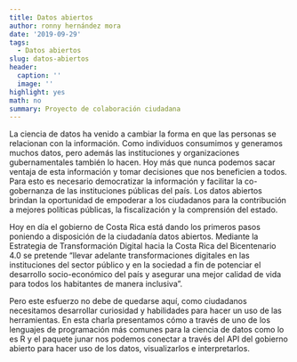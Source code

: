 ```yaml
---
title: Datos abiertos
author: ronny hernández mora
date: '2019-09-29'
tags:
  - Datos abiertos
slug: datos-abiertos
header:
  caption: ''
  image: ''
highlight: yes
math: no
summary: Proyecto de colaboración ciudadana
---
```


La ciencia de datos ha venido a cambiar la forma en que las personas se relacionan con la información. Como individuos consumimos y generamos muchos datos, pero además las instituciones y organizaciones gubernamentales también lo hacen. Hoy más que nunca podemos sacar ventaja de esta información y tomar decisiones que nos beneficien a todos. Para esto es necesario democratizar la información y facilitar la  co-gobernanza de las instituciones públicas del país. Los datos abiertos brindan la oportunidad de empoderar a los ciudadanos  para la contribución a mejores políticas públicas, la fiscalización y la comprensión del estado. 

Hoy en día el gobierno de Costa Rica  está dando los primeros pasos poniendo a disposición de la ciudadanía datos abiertos. Mediante la Estrategia de Transformación Digital hacia la Costa Rica del Bicentenario 4.0 se pretende “llevar adelante transformaciones digitales en las instituciones del sector público y en la sociedad a fin de potenciar el desarrollo socio-económico del país y asegurar una mejor calidad de vida para todos los habitantes de manera inclusiva”. 

Pero este esfuerzo no debe de quedarse aquí, como ciudadanos necesitamos desarrollar curiosidad y habilidades para hacer un uso de las herramientas.  En esta charla presentamos cómo a través de uno de los lenguajes de programación más comunes para la ciencia de datos como lo es R y el paquete junar nos podemos conectar a través del API del gobierno abierto para hacer uso de los datos, visualizarlos e interpretarlos.



